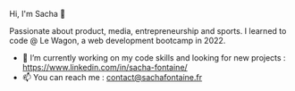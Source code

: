 Hi, I'm Sacha 👋

Passionate about product, media, entrepreneurship and sports.
I learned to code @ Le Wagon, a web development bootcamp in 2022.

- 🔭 I’m currently working on my code skills and looking for new projects : https://www.linkedin.com/in/sacha-fontaine/
- 📫 You can reach me : contact@sachafontaine.fr
